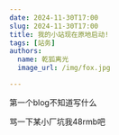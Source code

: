 ```yaml
---
date: 2024-11-30T17:00
slug: 2024-11-30T17:00
title: 我的小站现在原地启动!
tags: [站务]
authors:
  name: 乾狐离光
  image_url: /img/fox.jpg

---
```


第一个blog不知道写什么

骂一下某小厂坑我48rmb吧